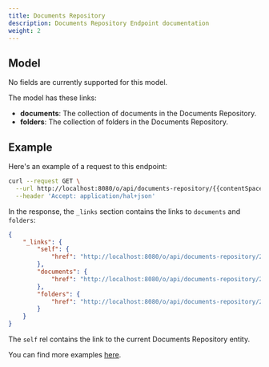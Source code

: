 ```yaml
---
title: Documents Repository
description: Documents Repository Endpoint documentation
weight: 2
---
```


## Model

No fields are currently supported for this model.

The model has these links:

* **documents**: The collection of documents in the Documents Repository.
* **folders**: The collection of folders in the Documents Repository.

## Example

Here's an example of a request to this endpoint: 

```bash
curl --request GET \
  --url http://localhost:8080/o/api/documents-repository/{{contentSpaceId}}\
  --header 'Accept: application/hal+json'

```

In the response, the `_links` section contains the links to `documents` and `folders`:

```json
{
    "_links": {
        "self": {
            "href": "http://localhost:8080/o/api/documents-repository/20126"
        },
        "documents": {
            "href": "http://localhost:8080/o/api/documents-repository/20126/document"
        },
        "folders": {
            "href": "http://localhost:8080/o/api/documents-repository/20126/folder"
        }
    }
}
```

The `self` rel contains the link to the current Documents Repository entity.

You can find more examples [here](/docs/content-space/documentsRepository/examples.html).
